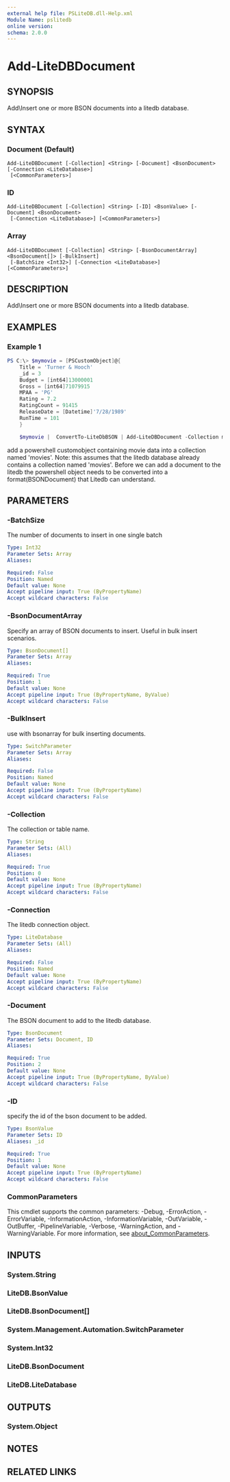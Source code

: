 ```yaml
---
external help file: PSLiteDB.dll-Help.xml
Module Name: pslitedb
online version:
schema: 2.0.0
---
```


# Add-LiteDBDocument

## SYNOPSIS
Add\Insert one or more BSON documents into a litedb database.

## SYNTAX

### Document (Default)
```
Add-LiteDBDocument [-Collection] <String> [-Document] <BsonDocument> [-Connection <LiteDatabase>]
 [<CommonParameters>]
```

### ID
```
Add-LiteDBDocument [-Collection] <String> [-ID] <BsonValue> [-Document] <BsonDocument>
 [-Connection <LiteDatabase>] [<CommonParameters>]
```

### Array
```
Add-LiteDBDocument [-Collection] <String> [-BsonDocumentArray] <BsonDocument[]> [-BulkInsert]
 [-BatchSize <Int32>] [-Connection <LiteDatabase>] [<CommonParameters>]
```

## DESCRIPTION
Add\Insert one or more BSON documents into a litedb database.

## EXAMPLES

### Example 1
```powershell
PS C:\> $mymovie = [PSCustomObject]@{
    Title = 'Turner & Hooch'
    _id = 3
    Budget = [int64]13000001
    Gross = [int64]71079915
    MPAA = 'PG'
    Rating = 7.2
    RatingCount = 91415
    ReleaseDate = [Datetime]'7/28/1989'
    RunTime = 101
    }

    $mymovie |  ConvertTo-LiteDbBSON | Add-LiteDBDocument -Collection movies
```

add a powershell customobject containing movie data into a collection named 'movies'.
Note: this assumes that the litedb database already contains a collection named 'movies'.
Before we can add a document to the litedb the powershell object needs to be converted into a format(BSONDocument) that Litedb can understand.

## PARAMETERS

### -BatchSize
The number of documents to insert in one single batch

```yaml
Type: Int32
Parameter Sets: Array
Aliases:

Required: False
Position: Named
Default value: None
Accept pipeline input: True (ByPropertyName)
Accept wildcard characters: False
```

### -BsonDocumentArray
Specify an array of BSON documents to insert. Useful in bulk insert scenarios.

```yaml
Type: BsonDocument[]
Parameter Sets: Array
Aliases:

Required: True
Position: 1
Default value: None
Accept pipeline input: True (ByPropertyName, ByValue)
Accept wildcard characters: False
```

### -BulkInsert
use with bsonarray for bulk inserting documents.

```yaml
Type: SwitchParameter
Parameter Sets: Array
Aliases:

Required: False
Position: Named
Default value: None
Accept pipeline input: True (ByPropertyName)
Accept wildcard characters: False
```

### -Collection
The collection or table name.

```yaml
Type: String
Parameter Sets: (All)
Aliases:

Required: True
Position: 0
Default value: None
Accept pipeline input: True (ByPropertyName)
Accept wildcard characters: False
```

### -Connection
The litedb connection object.

```yaml
Type: LiteDatabase
Parameter Sets: (All)
Aliases:

Required: False
Position: Named
Default value: None
Accept pipeline input: True (ByPropertyName)
Accept wildcard characters: False
```

### -Document
The BSON document to add to the litedb database.

```yaml
Type: BsonDocument
Parameter Sets: Document, ID
Aliases:

Required: True
Position: 2
Default value: None
Accept pipeline input: True (ByPropertyName, ByValue)
Accept wildcard characters: False
```

### -ID
specify the id of the bson document to be added.

```yaml
Type: BsonValue
Parameter Sets: ID
Aliases: _id

Required: True
Position: 1
Default value: None
Accept pipeline input: True (ByPropertyName)
Accept wildcard characters: False
```

### CommonParameters
This cmdlet supports the common parameters: -Debug, -ErrorAction, -ErrorVariable, -InformationAction, -InformationVariable, -OutVariable, -OutBuffer, -PipelineVariable, -Verbose, -WarningAction, and -WarningVariable. For more information, see [about_CommonParameters](http://go.microsoft.com/fwlink/?LinkID=113216).

## INPUTS

### System.String

### LiteDB.BsonValue

### LiteDB.BsonDocument[]

### System.Management.Automation.SwitchParameter

### System.Int32

### LiteDB.BsonDocument

### LiteDB.LiteDatabase

## OUTPUTS

### System.Object
## NOTES

## RELATED LINKS
